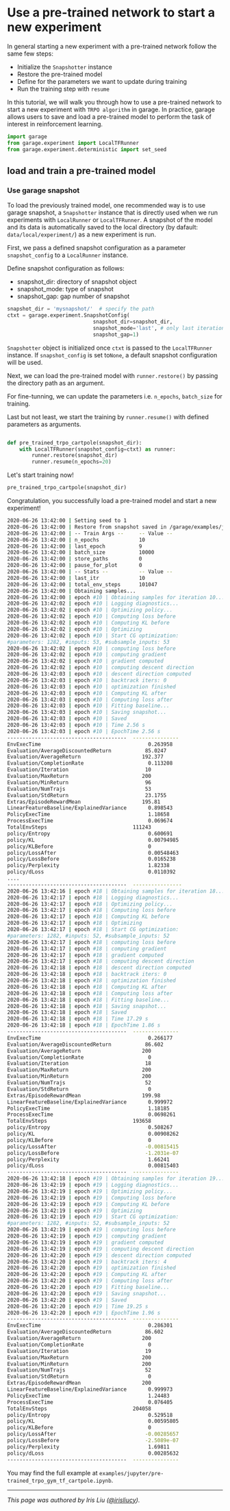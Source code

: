 # Use a pre-trained network to start a new experiment

In general starting a new experiment with a pre-trained
network follow the same few steps:

- Initialize the `Snapshotter` instance
- Restore the pre-trained model
- Define for the parameters we want to update during training
- Run the training step with `resume`

In this tutorial, we will walk you through how to use
a pre-trained network to start a new experiment with
`TRPO algorithm` in garage. In practice, garage allows
users to save and load a pre-trained model to perform
the task of interest in reinforcement learning.

```python
import garage
from garage.experiment import LocalTFRunner
from garage.experiment.deterministic import set_seed
```

## load and train a pre-trained model

### Use garage snapshot

To load the previously trained model, one recommended
way is to use garage snapshot, a `Snapshotter` instance
that is directly used when we run experiments with `LocalRunner`
or `LocalTFRunner`. A snapshot of the model and its data
is automatically saved to the local directory
(by dafault: `data/local/experiment/`) as a new experiment is run.

First, we pass a defined snapshot configuration as a
parameter `snapshot_config` to a `LocalRunner` instance.

Define snapshot configuration as follows:

- snapshot_dir: directory of snapshot object
- snapshot_mode: type of snapshot
- snapshot_gap: gap number of snapshot

```python
snapshot_dir = 'mysnapshot/'  # specify the path
ctxt = garage.experiment.SnapshotConfig(
                            snapshot_dir=snapshot_dir,
                            snapshot_mode='last', # only last iteration will be saved
                            snapshot_gap=1)
```

`Snapshotter` object is initialized once `ctxt` is
passed to the `LocalTFRunner` instance. If `snapshot_config`
is set to`None`, a default snapshot configuration
will be used.

Next, we can load the pre-trained model with `runner.restore()`
by passing the directory path as an argument.

For fine-tunning, we can update the parameters i.e.
`n_epochs`, `batch_size` for training.

Last but not least, we start the training by
`runner.resume()` with defined parameters as arguments.

```python

def pre_trained_trpo_cartpole(snapshot_dir):
    with LocalTFRunner(snapshot_config=ctxt) as runner:
        runner.restore(snapshot_dir)
        runner.resume(n_epochs=20)

```

Let's start training now!

```python
pre_trained_trpo_cartpole(snapshot_dir)
```

Congratulation, you successfully load a pre-trained model and
start a new experiment!

```bash
2020-06-26 13:42:00 | Setting seed to 1
2020-06-26 13:42:00 | Restore from snapshot saved in /garage/examples/jupyter/data
2020-06-26 13:42:00 | -- Train Args --     -- Value --
2020-06-26 13:42:00 | n_epochs             10
2020-06-26 13:42:00 | last_epoch           9
2020-06-26 13:42:00 | batch_size           10000
2020-06-26 13:42:00 | store_paths          0
2020-06-26 13:42:00 | pause_for_plot       0
2020-06-26 13:42:00 | -- Stats --          -- Value --
2020-06-26 13:42:00 | last_itr             10
2020-06-26 13:42:00 | total_env_steps      101047
2020-06-26 13:42:00 | Obtaining samples...
2020-06-26 13:42:00 | epoch #10 | Obtaining samples for iteration 10...
2020-06-26 13:42:02 | epoch #10 | Logging diagnostics...
2020-06-26 13:42:02 | epoch #10 | Optimizing policy...
2020-06-26 13:42:02 | epoch #10 | Computing loss before
2020-06-26 13:42:02 | epoch #10 | Computing KL before
2020-06-26 13:42:02 | epoch #10 | Optimizing
2020-06-26 13:42:02 | epoch #10 | Start CG optimization:
#parameters: 1282, #inputs: 53, #subsample_inputs: 53
2020-06-26 13:42:02 | epoch #10 | computing loss before
2020-06-26 13:42:02 | epoch #10 | computing gradient
2020-06-26 13:42:02 | epoch #10 | gradient computed
2020-06-26 13:42:02 | epoch #10 | computing descent direction
2020-06-26 13:42:03 | epoch #10 | descent direction computed
2020-06-26 13:42:03 | epoch #10 | backtrack iters: 0
2020-06-26 13:42:03 | epoch #10 | optimization finished
2020-06-26 13:42:03 | epoch #10 | Computing KL after
2020-06-26 13:42:03 | epoch #10 | Computing loss after
2020-06-26 13:42:03 | epoch #10 | Fitting baseline...
2020-06-26 13:42:03 | epoch #10 | Saving snapshot...
2020-06-26 13:42:03 | epoch #10 | Saved
2020-06-26 13:42:03 | epoch #10 | Time 2.56 s
2020-06-26 13:42:03 | epoch #10 | EpochTime 2.56 s
---------------------------------------  ---------------
EnvExecTime                                   0.263958
Evaluation/AverageDiscountedReturn           85.0247
Evaluation/AverageReturn                    192.377
Evaluation/CompletionRate                     0.113208
Evaluation/Iteration                         10
Evaluation/MaxReturn                        200
Evaluation/MinReturn                         96
Evaluation/NumTrajs                          53
Evaluation/StdReturn                         23.1755
Extras/EpisodeRewardMean                    195.81
LinearFeatureBaseline/ExplainedVariance       0.898543
PolicyExecTime                                1.18658
ProcessExecTime                               0.069674
TotalEnvSteps                            111243
policy/Entropy                                0.600691
policy/KL                                     0.00794985
policy/KLBefore                               0
policy/LossAfter                              0.00548463
policy/LossBefore                             0.0165238
policy/Perplexity                             1.82338
policy/dLoss                                  0.0110392
....
---------------------------------------  ----------------
2020-06-26 13:42:16 | epoch #18 | Obtaining samples for iteration 18...
2020-06-26 13:42:17 | epoch #18 | Logging diagnostics...
2020-06-26 13:42:17 | epoch #18 | Optimizing policy...
2020-06-26 13:42:17 | epoch #18 | Computing loss before
2020-06-26 13:42:17 | epoch #18 | Computing KL before
2020-06-26 13:42:17 | epoch #18 | Optimizing
2020-06-26 13:42:17 | epoch #18 | Start CG optimization:
#parameters: 1282, #inputs: 52, #subsample_inputs: 52
2020-06-26 13:42:17 | epoch #18 | computing loss before
2020-06-26 13:42:17 | epoch #18 | computing gradient
2020-06-26 13:42:17 | epoch #18 | gradient computed
2020-06-26 13:42:17 | epoch #18 | computing descent direction
2020-06-26 13:42:18 | epoch #18 | descent direction computed
2020-06-26 13:42:18 | epoch #18 | backtrack iters: 0
2020-06-26 13:42:18 | epoch #18 | optimization finished
2020-06-26 13:42:18 | epoch #18 | Computing KL after
2020-06-26 13:42:18 | epoch #18 | Computing loss after
2020-06-26 13:42:18 | epoch #18 | Fitting baseline...
2020-06-26 13:42:18 | epoch #18 | Saving snapshot...
2020-06-26 13:42:18 | epoch #18 | Saved
2020-06-26 13:42:18 | epoch #18 | Time 17.29 s
2020-06-26 13:42:18 | epoch #18 | EpochTime 1.86 s
---------------------------------------  ---------------
EnvExecTime                                   0.266177
Evaluation/AverageDiscountedReturn           86.602
Evaluation/AverageReturn                    200
Evaluation/CompletionRate                     0
Evaluation/Iteration                         18
Evaluation/MaxReturn                        200
Evaluation/MinReturn                        200
Evaluation/NumTrajs                          52
Evaluation/StdReturn                          0
Extras/EpisodeRewardMean                    199.98
LinearFeatureBaseline/ExplainedVariance       0.999972
PolicyExecTime                                1.18185
ProcessExecTime                               0.0698261
TotalEnvSteps                            193658
policy/Entropy                                0.508267
policy/KL                                     0.00908262
policy/KLBefore                               0
policy/LossAfter                             -0.00815415
policy/LossBefore                            -1.2031e-07
policy/Perplexity                             1.66241
policy/dLoss                                  0.00815403
---------------------------------------  ---------------
2020-06-26 13:42:18 | epoch #19 | Obtaining samples for iteration 19...
2020-06-26 13:42:19 | epoch #19 | Logging diagnostics...
2020-06-26 13:42:19 | epoch #19 | Optimizing policy...
2020-06-26 13:42:19 | epoch #19 | Computing loss before
2020-06-26 13:42:19 | epoch #19 | Computing KL before
2020-06-26 13:42:19 | epoch #19 | Optimizing
2020-06-26 13:42:19 | epoch #19 | Start CG optimization:
#parameters: 1282, #inputs: 52, #subsample_inputs: 52
2020-06-26 13:42:19 | epoch #19 | computing loss before
2020-06-26 13:42:19 | epoch #19 | computing gradient
2020-06-26 13:42:19 | epoch #19 | gradient computed
2020-06-26 13:42:19 | epoch #19 | computing descent direction
2020-06-26 13:42:20 | epoch #19 | descent direction computed
2020-06-26 13:42:20 | epoch #19 | backtrack iters: 4
2020-06-26 13:42:20 | epoch #19 | optimization finished
2020-06-26 13:42:20 | epoch #19 | Computing KL after
2020-06-26 13:42:20 | epoch #19 | Computing loss after
2020-06-26 13:42:20 | epoch #19 | Fitting baseline...
2020-06-26 13:42:20 | epoch #19 | Saving snapshot...
2020-06-26 13:42:20 | epoch #19 | Saved
2020-06-26 13:42:20 | epoch #19 | Time 19.25 s
2020-06-26 13:42:20 | epoch #19 | EpochTime 1.96 s
---------------------------------------  ---------------
EnvExecTime                                   0.286301
Evaluation/AverageDiscountedReturn           86.602
Evaluation/AverageReturn                    200
Evaluation/CompletionRate                     0
Evaluation/Iteration                         19
Evaluation/MaxReturn                        200
Evaluation/MinReturn                        200
Evaluation/NumTrajs                          52
Evaluation/StdReturn                          0
Extras/EpisodeRewardMean                    200
LinearFeatureBaseline/ExplainedVariance       0.999973
PolicyExecTime                                1.24483
ProcessExecTime                               0.076405
TotalEnvSteps                            204058
policy/Entropy                                0.529518
policy/KL                                     0.00595805
policy/KLBefore                               0
policy/LossAfter                             -0.00285657
policy/LossBefore                            -2.5089e-07
policy/Perplexity                             1.69811
policy/dLoss                                  0.00285632
---------------------------------------  ---------------
```

You may find the full example at `examples/jupyter/pre-trained_trpo_gym_tf_cartpole.ipynb`.

----
*This page was authored by Iris Liu ([@irisliucy](https://github.com/irisliucy)).*
